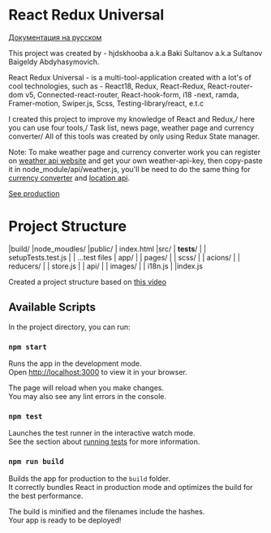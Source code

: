 # React Redux Universal

[Документация на русском](https://github.com/hjdskhooba/react-redux-universal/blob/main/RussianDoc.md)

This project was created by - hjdskhooba a.k.a Baki Sultanov a.k.a Sultanov Baigeldy Abdyhasymovich.

React Redux Universal - is a multi-tool-application created with a lot's of cool technologies, such as - React18, Redux, React-Redux, React-router-dom v5, Connected-react-router, React-hook-form, i18 -next, ramda, Framer-motion, Swiper.js, Scss, Testing-library/react, e.t.c

I created this project to improve
my knowledge of React and Redux,/
here you can use four tools,/
Task list, news page, weather page and currency converter/
All of this tools was created by only using Redux State manager.

Note: To make weather page and currency converter work you can register on [weather api website](https://www.weatherapi.com/) and get your own weather-api-key, then copy-paste it in node_module/api/weather.js, you'll be need to do the same thing for [currency converter](https://apilayer.com/) and [location api](https://www.geoapify.com/).

[See production](https://vercel.com)

# Project Structure

|build/
|node_moudles/
|public/
|    index.html
|src/
|    __tests__/
|    |    setupTests.test.js
|    |    ...test files
|    app/
|    |    pages/
|    |    scss/
|    |    acions/
|    |    reducers/
|    |    store.js
|    |    api/
|    |    images/
|    |    i18n.js
|    |index.js

Created a project structure based on [this video](https://www.youtube.com/watch?v=TP4RK1OnD_0&list=PLi5fDCkhuN9HzO73bzs_Z917hNtEbE9Vs&index=2)

## Available Scripts

In the project directory, you can run:

### `npm start`

Runs the app in the development mode.\
Open [http://localhost:3000](http://localhost:3000) to view it in your browser.

The page will reload when you make changes.\
You may also see any lint errors in the console.

### `npm test`

Launches the test runner in the interactive watch mode.\
See the section about [running tests](https://facebook.github.io/create-react-app/docs/running-tests) for more information.

### `npm run build`

Builds the app for production to the `build` folder.\
It correctly bundles React in production mode and optimizes the build for the best performance.

The build is minified and the filenames include the hashes.\
Your app is ready to be deployed!
